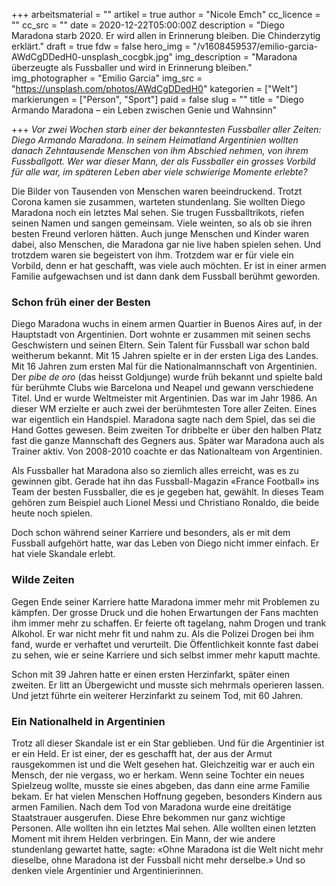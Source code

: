 +++
arbeitsmaterial = ""
artikel = true
author = "Nicole Emch"
cc_licence = ""
cc_src = ""
date = 2020-12-22T05:00:00Z
description = "Diego Maradona starb 2020. Er wird allen in Erinnerung bleiben. Die Chinderzytig erklärt."
draft = true
fdw = false
hero_img = "/v1608459537/emilio-garcia-AWdCgDDedH0-unsplash_cocgbk.jpg"
img_description = "Maradona überzeugte als Fussballer und wird in Erinnerung bleiben."
img_photographer = "Emilio Garcia"
img_src = "https://unsplash.com/photos/AWdCgDDedH0"
kategorien = ["Welt"]
markierungen = ["Person", "Sport"]
paid = false
slug = ""
title = "Diego Armando Maradona – ein Leben zwischen Genie und Wahnsinn"

+++
_Vor zwei Wochen starb einer der bekanntesten Fussballer aller Zeiten: Diego Armando Maradona. In seinem Heimatland Argentinien wollten danach Zehntausende Menschen von ihm Abschied nehmen, von ihrem Fussballgott. Wer war dieser Mann, der als Fussballer ein grosses Vorbild für alle war, im späteren Leben aber viele schwierige Momente erlebte?_

Die Bilder von Tausenden von Menschen waren beeindruckend. Trotzt Corona kamen sie zusammen, warteten stundenlang. Sie wollten Diego Maradona noch ein letztes Mal sehen. Sie trugen Fussballtrikots, riefen seinen Namen und sangen gemeinsam. Viele weinten, so als ob sie ihren besten Freund verloren hätten. Auch junge Menschen und Kinder waren dabei, also Menschen, die Maradona gar nie live haben spielen sehen. Und trotzdem waren sie begeistert von ihm. Trotzdem war er für viele ein Vorbild, denn er hat geschafft, was viele auch möchten. Er ist in einer armen Familie aufgewachsen und ist dann dank dem Fussball berühmt geworden.

### Schon früh einer der Besten

Diego Maradona wuchs in einem armen Quartier in Buenos Aires auf, in der Hauptstadt von Argentinien. Dort wohnte er zusammen mit seinen sechs Geschwistern und seinen Eltern. Sein Talent für Fussball war schon bald weitherum bekannt. Mit 15 Jahren spielte er in der ersten Liga des Landes. Mit 16 Jahren zum ersten Mal für die Nationalmannschaft von Argentinien. Der _pibe de oro_ (das heisst Goldjunge) wurde früh bekannt und spielte bald für berühmte Clubs wie Barcelona und Neapel und gewann verschiedene Titel. Und er wurde Weltmeister mit Argentinien. Das war im Jahr 1986. An dieser WM erzielte er auch zwei der berühmtesten Tore aller Zeiten. Eines war eigentlich ein Handspiel. Maradona sagte nach dem Spiel, das sei die Hand Gottes gewesen. Beim zweiten Tor dribbelte er über den halben Platz fast die ganze Mannschaft des Gegners aus. Später war Maradona auch als Trainer aktiv. Von 2008-2010 coachte er das Nationalteam von Argentinien.

Als Fussballer hat Maradona also so ziemlich alles erreicht, was es zu gewinnen gibt. Gerade hat ihn das Fussball-Magazin «France Football» ins Team der besten Fussballer, die es je gegeben hat, gewählt. In dieses Team gehören zum Beispiel auch Lionel Messi und Christiano Ronaldo, die beide heute noch spielen.

Doch schon während seiner Karriere und besonders, als er mit dem Fussball aufgehört hatte, war das Leben von Diego nicht immer einfach. Er hat viele Skandale erlebt.

### Wilde Zeiten

Gegen Ende seiner Karriere hatte Maradona immer mehr mit Problemen zu kämpfen. Der grosse Druck und die hohen Erwartungen der Fans machten ihm immer mehr zu schaffen. Er feierte oft tagelang, nahm Drogen und trank Alkohol. Er war nicht mehr fit und nahm zu. Als die Polizei Drogen bei ihm fand, wurde er verhaftet und verurteilt. Die Öffentlichkeit konnte fast dabei zu sehen, wie er seine Karriere und sich selbst immer mehr kaputt machte.

Schon mit 39 Jahren hatte er einen ersten Herzinfarkt, später einen zweiten. Er litt an Übergewicht und musste sich mehrmals operieren lassen. Und jetzt führte ein weiterer Herzinfarkt zu seinem Tod, mit 60 Jahren.

### Ein Nationalheld in Argentinien

Trotz all dieser Skandale ist er ein Star geblieben. Und für die Argentinier ist er ein Held. Er ist einer, der es geschafft hat, der aus der Armut rausgekommen ist und die Welt gesehen hat. Gleichzeitig war er auch ein Mensch, der nie vergass, wo er herkam. Wenn seine Tochter ein neues Spielzeug wollte, musste sie eines abgeben, das dann eine arme Familie bekam. Er hat vielen Menschen Hoffnung gegeben, besonders Kindern aus armen Familien. Nach dem Tod von Maradona wurde eine dreitätige Staatstrauer ausgerufen. Diese Ehre bekommen nur ganz wichtige Personen. Alle wollten ihn ein letztes Mal sehen. Alle wollten einen letzten Moment mit ihrem Helden verbringen. Ein Mann, der wie andere stundenlang gewartet hatte, sagte: «Ohne Maradona ist die Welt nicht mehr dieselbe, ohne Maradona ist der Fussball nicht mehr derselbe.» Und so denken viele Argentinier und Argentinierinnen.